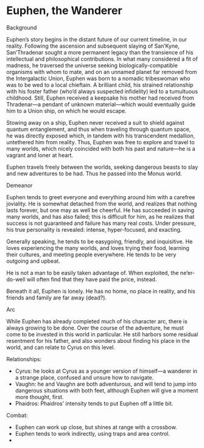 # Euphen, the Wanderer

Background

Euphen’s story begins in the distant future of our current timeline, in our reality. Following the ascension and subsequent slaying of San’Kyne, San’Thradenar sought a more permanent legacy than the transience of his intellectual and philosophical contributions. In what many considered a fit of madness, he traversed the universe seeking biologically-compatible organisms with whom to mate, and on an unnamed planet far removed from the Intergalactic Union, Euphen was born to a nomadic tribeswoman who was to be wed to a local chieftain. A brilliant child, his strained relationship with his foster father (who’d always suspected infidelity) led to a tumultuous childhood. Still, Euphen received a keepsake his mother had received from Thradenar—a pendant of unknown material—which would eventually guide him to a Union ship, on which he would escape.

Stowing away on a ship, Euphen never received a suit to shield against quantum entanglement, and thus when traveling through quantum space, he was directly exposed which, in tandem with his transcendent medallion, untethered him from reality. Thus, Euphen was free to explore and travel to many worlds, which nicely coincided with both his past and nature—he is a vagrant and loner at heart.

Euphen travels freely between the worlds, seeking dangerous beasts to slay and new adventures to be had. Thus he passed into the Monus world.

Demeanor

Euphen tends to greet everyone and everything around him with a carefree joviality. He is somewhat detached from the world, and realizes that nothing lasts forever, but one may as well be cheerful. He has succeeded in saving many worlds, and has also failed; this is difficult for him, as he realizes that success is not guaranteed and failure has many real costs. Under pressure, his true personality is revealed: intense, hyper-focused, and exacting.

Generally speaking, he tends to be easygoing, friendly, and inquisitive. He loves experiencing the many worlds, and loves trying their food, learning their cultures, and meeting people everywhere. He tends to be very outgoing and upbeat.

He is not a man to be easily taken advantage of. When exploited, the ne’er-do-well will often find that they have paid the price, instead.

Beneath it all, Euphen is lonely. He has no home, no place in reality, and his friends and family are far away (dead?).

Arc

While Euphen has already completed much of his character arc, there is always growing to be done. Over the course of the adventure, he must come to be invested in this world in particular. He still harbors some residual resentment for his father, and also wonders about finding his place in the world, and can relate to Cyrus on this level.

Relationships:

- Cyrus: he looks at Cyrus as a younger version of himself—a wanderer in a strange place, confused and unsure how to navigate.
- Vaughn: he and Vaughn are both adventurous, and will tend to jump into dangerous situations with both feet, although Euphen will give a moment more thought, first.
- Phaidros: Phaidros’ intensity tends to put Euphen off a little bit.

Combat:

- Euphen can work up close, but shines at range with a crossbow.
- Euphen tends to work indirectly, using traps and area control.
-